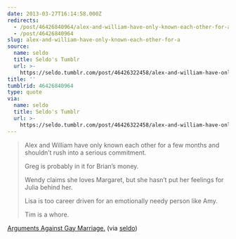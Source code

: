 ```yaml
---
date: 2013-03-27T16:14:58.000Z
redirects:
  - /post/46426840964/alex-and-william-have-only-known-each-other-for-a
  - /post/46426840964
slug: alex-and-william-have-only-known-each-other-for-a
source:
  name: seldo
  title: Seldo's Tumblr
  url: >-
    https://seldo.tumblr.com/post/46426322458/alex-and-william-have-only-known-each-other-for-a
title: ''
tumblrid: 46426840964
type: quote
via:
  name: seldo
  title: Seldo's Tumblr
  url: >-
    https://seldo.tumblr.com/post/46426322458/alex-and-william-have-only-known-each-other-for-a
---
```

> <p>Alex and William have only known each other for a few months and shouldn’t rush into a serious commitment.</p>
> 
> <p>Greg is probably in it for Brian’s money.</p>
> 
> <p>Wendy claims she loves Margaret, but she hasn’t put her feelings for Julia behind her.</p>
> 
> <p>Lisa is too career driven for an emotionally needy person like Amy.</p>
> 
> <p>Tim is a whore.</p>

<a href="http://www.mcsweeneys.net/articles/arguments-against-gay-marriage">Arguments Against Gay Marriage.</a> (via <a href="http://seldo.tumblr.com/" class="tumblr_blog">seldo</a>)

